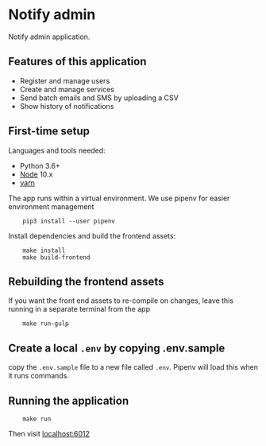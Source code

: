 # Notify admin

Notify admin application.

## Features of this application

- Register and manage users
- Create and manage services
- Send batch emails and SMS by uploading a CSV
- Show history of notifications

## First-time setup

Languages and tools needed:

- Python 3.6+
- [Node](https://nodejs.org/) 10.x
- [yarn](https://yarnpkg.com/en/)

The app runs within a virtual environment. We use pipenv for easier environment
management

```shell
    pip3 install --user pipenv
```

Install dependencies and build the frontend assets:

```shell
    make install
    make build-frontend
```

## Rebuilding the frontend assets

If you want the front end assets to re-compile on changes, leave this running
in a separate terminal from the app

```shell
    make run-gulp
```

## Create a local `.env` by copying .env.sample

copy the `.env.sample` file to a new file called `.env`. Pipenv will load this
when it runs commands.

## Running the application

```shell
    make run
```

Then visit [localhost:6012](http://localhost:6012)
